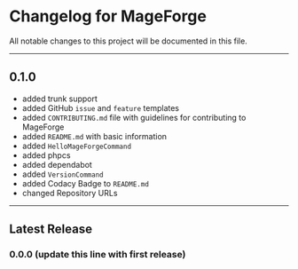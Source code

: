 # Changelog for MageForge

All notable changes to this project will be documented in this file.

---

## 0.1.0

- added trunk support
- added GitHub `issue` and `feature` templates
- added `CONTRIBUTING.md` file with guidelines for contributing to MageForge
- added `README.md` with basic information
- added `HelloMageForgeCommand`
- added phpcs
- added dependabot
- added `VersionCommand`
- added Codacy Badge to `README.md`
- changed Repository URLs

---

## Latest Release

### 0.0.0 (update this line with first release)
